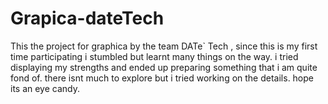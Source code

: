 # Grapica-dateTech
This the project for graphica by the team DATe` Tech , since this is my first time participating i stumbled but learnt many things on the way. 
i tried displaying my strengths and ended up preparing something that i am quite fond of. there isnt much to explore but i tried working on the details. 
hope its an eye candy.
